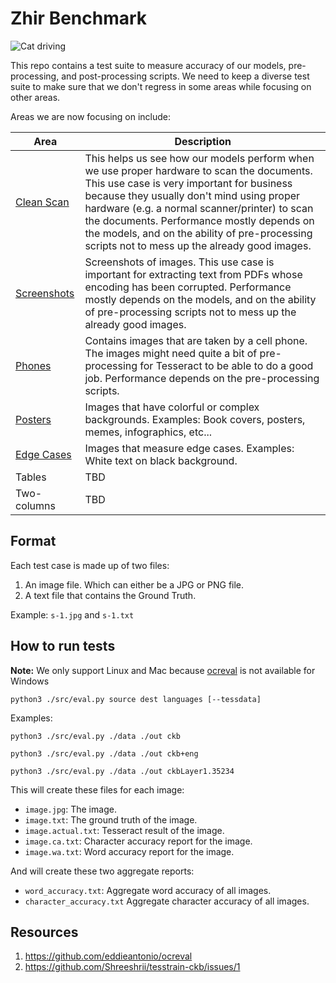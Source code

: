 # Zhir Benchmark

![Cat driving](https://media1.tenor.com/images/b5db61d6f086de808c17fd34eb9870a9/tenor.gif?itemid=16109266)

This repo contains a test suite to measure accuracy of our models, pre-processing, and post-processing scripts. We need to keep a diverse test suite to make sure that we don't regress in some areas while focusing on other areas.

Areas we are now focusing on include:

| Area                              | Description                                                                                                                                                                                                                                                                                                                                                                          |
| --------------------------------- | ------------------------------------------------------------------------------------------------------------------------------------------------------------------------------------------------------------------------------------------------------------------------------------------------------------------------------------------------------------------------------------ |
| [Clean Scan](./data/clean-scans)  | This helps us see how our models perform when we use proper hardware to scan the documents. This use case is very important for business because they usually don't mind using proper hardware (e.g. a normal scanner/printer) to scan the documents. Performance mostly depends on the models, and on the ability of pre-processing scripts not to mess up the already good images. |
| [Screenshots](./data/screenshots) | Screenshots of images. This use case is important for extracting text from PDFs whose encoding has been corrupted. Performance mostly depends on the models, and on the ability of pre-processing scripts not to mess up the already good images.                                                                                                                                    |
| [Phones](./data/phones)           | Contains images that are taken by a cell phone. The images might need quite a bit of pre-processing for Tesseract to be able to do a good job. Performance depends on the pre-processing scripts.                                                                                                                                                                                    |
| [Posters](./data/posters)         | Images that have colorful or complex backgrounds. Examples: Book covers, posters, memes, infographics, etc...                                                                                                                                                                                                                                                                        |
| [Edge Cases](./data/edge-cases)   | Images that measure edge cases. Examples: White text on black background.                                                                                                                                                                                                                                                                                                            |
| Tables                            | TBD                                                                                                                                                                                                                                                                                                                                                                                  |
| Two-columns                       | TBD                                                                                                                                                                                                                                                                                                                                                                                  |

## Format

Each test case is made up of two files:

1. An image file. Which can either be a JPG or PNG file.
2. A text file that contains the Ground Truth.

Example: `s-1.jpg` and `s-1.txt`

## How to run tests

**Note:** We only support Linux and Mac because [ocreval](https://github.com/eddieantonio/ocreval) is not available for Windows 

```
python3 ./src/eval.py source dest languages [--tessdata]
```

Examples:

```
python3 ./src/eval.py ./data ./out ckb
```

```
python3 ./src/eval.py ./data ./out ckb+eng
```

```
python3 ./src/eval.py ./data ./out ckbLayer1.35234
```

This will create these files for each image:

- `image.jpg`: The image.
- `image.txt`: The ground truth of the image.
- `image.actual.txt`: Tesseract result of the image.
- `image.ca.txt`: Character accuracy report for the image.
- `image.wa.txt`: Word accuracy report for the image.

And will create these two aggregate reports:

- `word_accuracy.txt`: Aggregate word accuracy of all images.
- `character_accuracy.txt` Aggregate character accuracy of all images.

## Resources

1. https://github.com/eddieantonio/ocreval
2. https://github.com/Shreeshrii/tesstrain-ckb/issues/1
